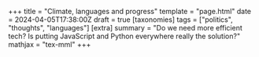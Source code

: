 +++
title = "Climate, languages and progress"
template = "page.html"
date = 2024-04-05T17:38:00Z
draft = true
[taxonomies]
tags = ["politics", "thoughts", "languages"]
[extra]
summary = "Do we need more efficient tech? Is putting JavaScript and Python everywhere really the solution?"
mathjax = "tex-mml"
+++
